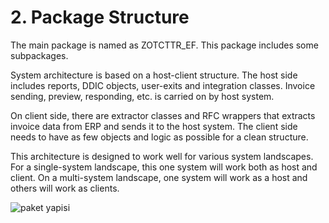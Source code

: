 # 2. Package Structure

The main package is named as ZOTCTTR_EF. This package includes some subpackages.

System architecture is based on a host-client structure. The host side includes reports, DDIC objects, user-exits and integration classes. Invoice sending, preview, responding, etc. is carried on by host system.

On client side, there are extractor classes and RFC wrappers that extracts invoice data from ERP and sends it to the host system. The client side needs to have as few objects and logic as possible for a clean structure.

This architecture is designed to work well for various system landscapes. For a single-system landscape, this one system will work both as host and client. On a multi-system landscape, one system will work as a host and others will work as clients. 

![paket yapisi](https://i.imgur.com/JM3UfnK.png)
